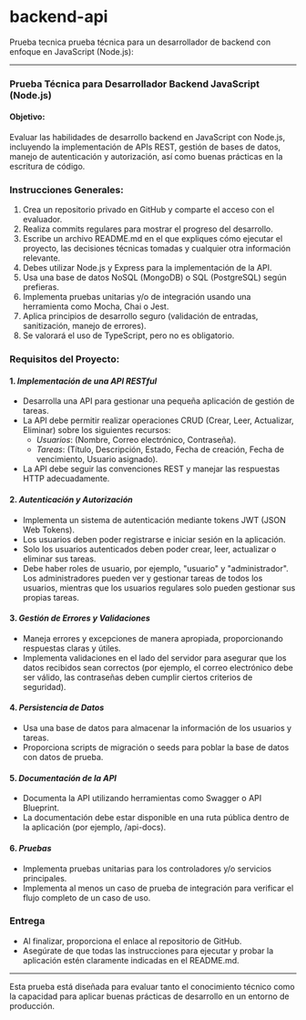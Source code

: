 # backend-api
Prueba tecnica
prueba técnica para un desarrollador de backend con enfoque en JavaScript (Node.js):

---

### Prueba Técnica para Desarrollador Backend JavaScript (Node.js)

#### Objetivo:
Evaluar las habilidades de desarrollo backend en JavaScript con Node.js, incluyendo la implementación de APIs REST, gestión de bases de datos, manejo de autenticación y autorización, así como buenas prácticas en la escritura de código.

### Instrucciones Generales:
1. Crea un repositorio privado en GitHub y comparte el acceso con el evaluador.
2. Realiza commits regulares para mostrar el progreso del desarrollo.
3. Escribe un archivo README.md en el que expliques cómo ejecutar el proyecto, las decisiones técnicas tomadas y cualquier otra información relevante.
4. Debes utilizar Node.js y Express para la implementación de la API.
5. Usa una base de datos NoSQL (MongoDB) o SQL (PostgreSQL) según prefieras.
6. Implementa pruebas unitarias y/o de integración usando una herramienta como Mocha, Chai o Jest.
7. Aplica principios de desarrollo seguro (validación de entradas, sanitización, manejo de errores).
8. Se valorará el uso de TypeScript, pero no es obligatorio.

### Requisitos del Proyecto:

#### 1. *Implementación de una API RESTful*
   - Desarrolla una API para gestionar una pequeña aplicación de gestión de tareas.
   - La API debe permitir realizar operaciones CRUD (Crear, Leer, Actualizar, Eliminar) sobre los siguientes recursos:
     - *Usuarios*: (Nombre, Correo electrónico, Contraseña).
     - *Tareas*: (Título, Descripción, Estado, Fecha de creación, Fecha de vencimiento, Usuario asignado).
   - La API debe seguir las convenciones REST y manejar las respuestas HTTP adecuadamente.

#### 2. *Autenticación y Autorización*
   - Implementa un sistema de autenticación mediante tokens JWT (JSON Web Tokens).
   - Los usuarios deben poder registrarse e iniciar sesión en la aplicación.
   - Solo los usuarios autenticados deben poder crear, leer, actualizar o eliminar sus tareas.
   - Debe haber roles de usuario, por ejemplo, "usuario" y "administrador". Los administradores pueden ver y gestionar tareas de todos los usuarios, mientras que los usuarios regulares solo pueden gestionar sus propias tareas.

#### 3. *Gestión de Errores y Validaciones*
   - Maneja errores y excepciones de manera apropiada, proporcionando respuestas claras y útiles.
   - Implementa validaciones en el lado del servidor para asegurar que los datos recibidos sean correctos (por ejemplo, el correo electrónico debe ser válido, las contraseñas deben cumplir ciertos criterios de seguridad).

#### 4. *Persistencia de Datos*
   - Usa una base de datos para almacenar la información de los usuarios y tareas.
   - Proporciona scripts de migración o seeds para poblar la base de datos con datos de prueba.

#### 5. *Documentación de la API*
   - Documenta la API utilizando herramientas como Swagger o API Blueprint.
   - La documentación debe estar disponible en una ruta pública dentro de la aplicación (por ejemplo, /api-docs).

#### 6. *Pruebas*
   - Implementa pruebas unitarias para los controladores y/o servicios principales.
   - Implementa al menos un caso de prueba de integración para verificar el flujo completo de un caso de uso.

### Entrega
- Al finalizar, proporciona el enlace al repositorio de GitHub.
- Asegúrate de que todas las instrucciones para ejecutar y probar la aplicación estén claramente indicadas en el README.md.

---

Esta prueba está diseñada para evaluar tanto el conocimiento técnico como la capacidad para aplicar buenas prácticas de desarrollo en un entorno de producción.